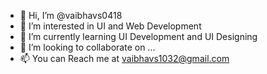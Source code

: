 - 👋 Hi, I’m @vaibhavs0418
- 👀 I’m interested in UI and Web Development 
- 🌱 I’m currently learning UI Development and UI Designing
- 💞️ I’m looking to collaborate on ...
- 📫 You can Reach me at vaibhavs1032@gmail.com

<!---
vaibhavs0418/vaibhavs0418 is a ✨ special ✨ repository because its `README.md` (this file) appears on your GitHub profile.
You can click the Preview link to take a look at your changes.
--->
